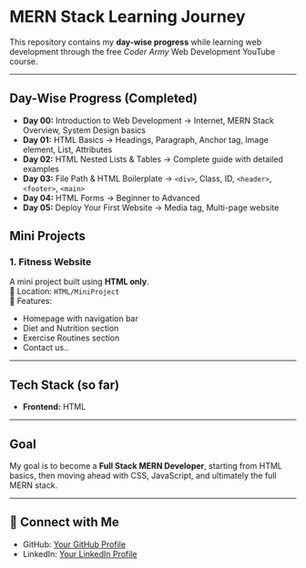 #  MERN Stack Learning Journey

This repository contains my **day-wise progress** while learning web development through the free *Coder Army* Web Development YouTube course.

---

##  Day-Wise Progress (Completed)

- **Day 00:** Introduction to Web Development → Internet, MERN Stack Overview, System Design basics  
- **Day 01:** HTML Basics → Headings, Paragraph, Anchor tag, Image element, List, Attributes  
- **Day 02:** HTML Nested Lists & Tables → Complete guide with detailed examples  
- **Day 03:** File Path & HTML Boilerplate → `<div>`, Class, ID, `<header>`, `<footer>`, `<main>`  
- **Day 04:** HTML Forms → Beginner to Advanced  
- **Day 05:** Deploy Your First Website → Media tag, Multi-page website  

## Mini Projects

### 1. Fitness Website
A mini project built using **HTML only**.  
📂 Location: `HTML/MiniProject`  
📌 Features:
- Homepage with navigation bar
- Diet and Nutrition section
- Exercise Routines section
- Contact us..

---

##  Tech Stack (so far)

- **Frontend:** HTML

---

##  Goal

My goal is to become a **Full Stack MERN Developer**, starting from HTML basics, then moving ahead with CSS, JavaScript, and ultimately the full MERN stack.

---

## 🌟 Connect with Me

- GitHub: [Your GitHub Profile](https://github.com/muskan-am)  
- LinkedIn: [Your LinkedIn Profile](https://linkedin.com/in/your-profile)
